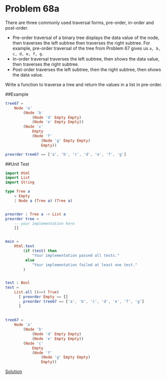 # Problem 68a

There are three commonly used traversal forms, pre-order, in-order and post-order. 

* Pre-order traversal of a binary tree displays the data value of the node, then traverses the left subtree then traverses the right subtree. For example, pre-order traversal of the tree from Problem 67 gives us ```a, b, c, d, e, f, g```.
* In-order traversal traverses the left subtree, then shows the data value, then traverses the right subtree. 
* Post-order traverses the left subtree, then the right subtree, then shows the data value.

Write a function to traverse a tree and return the values in a list in pre-order.


##Example
```elm
tree67 = 
    Node 'a'
        (Node 'b'
            (Node 'd' Empty Empty)
            (Node 'e' Empty Empty))
        (Node 'c' 
            Empty 
            (Node 'f' 
                (Node 'g' Empty Empty) 
                Empty))

preorder tree67 == ['a', 'b', 'c', 'd', 'e', 'f', 'g'] 
```

##Unit Test
```elm
import Html
import List
import String

type Tree a
    = Empty
    | Node a (Tree a) (Tree a)


preorder : Tree a -> List a
preorder tree = 
    -- your implementation here
    []


main =
    Html.text
        (if (test) then
            "Your implementation passed all tests."
         else
            "Your implementation failed at least one test."
        )


test : Bool
test =
    List.all ((==) True)
      [ preorder Empty == []
      , preorder tree67 == ['a', 'b', 'c', 'd', 'e', 'f', 'g'] 
      ]
      
      
tree67 = 
    Node 'a'
        (Node 'b'
            (Node 'd' Empty Empty)
            (Node 'e' Empty Empty))
        (Node 'c' 
            Empty 
            (Node 'f' 
                (Node 'g' Empty Empty) 
                Empty))

```

[Solution](../s/s68a.md)


